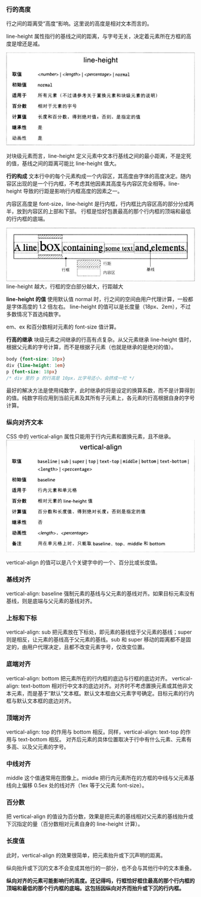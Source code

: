 ### 行的高度

行之间的距离受“高度“影响。这里说的高度是相对文本而言的。

line-height 属性指行的基线之间的距离，与字号无关，决定着元素所在方框的高度是增还是减。

![](line-height.png)

对块级元素而言，line-height 定义元素中文本行基线之间的最小距离，不是定死的值，基线之间的距离可能比 line-height 值大。

**行的构成**
文本行中的每个元素构成一个内容区，其高度由字体的高度决定。随内容区出现的是一个行内框，不考虑其他因素其高度与内容区完全相等。line-height 导致的行距是影响行内框高度的因素之一。

内容区高度是 font-size，line-height 是行内框，行内框比内容区高的部分分成两半，放到内容区的上部和下部。
行框是恰好包裹最高的那个行内框的顶端和最低的行内框的底端。

![](行框的构成示意图.png)
line-height 越大，行框的空白部分越大，行距越大

**line-height 的值**
使用默认值 normal 时，行之间的空间由用户代理计算，一般都是字体高度的 1.2 倍左右。
line-height 的值可以是长度量（18px、2em），不过多数情况下首选纯数字。

em、ex 和百分数相对元素的 font-size 值计算。

**行高的继承**
块级元素之间继承的行高有点复杂。从父元素继承 line-height 值时，根据父元素的字号计算，而不是根据子元素（也就是继承的是绝对的值）。

```CSS
body {font-size: 10px}
div {line-height: 1em}
p {font-size: 18px}
/* div 里的 p 的行高是 10px，比字号还小，会挤成一坨 */ 
```

最好的解决方法是使用纯数字，此时继承的将是设定的换算系数，而不是计算得到的值。纯数字将应用到当前元素及其所有子元素上，各元素的行高根据自身的字号计算。

### 纵向对齐文本

CSS 中的 vertical-align 属性只能用于行内元素和置换元素，且不继承。
![](vertical-align.png)

vertical-align 的值可以是八个关键字中的一个、百分比或长度值。

### 基线对齐

vertical-align: baseline 强制元素的基线与父元素的基线对齐。如果目标元素没有基线，则是底端与父元素的基线对齐。

### 上标和下标

vertical-align: sub 把元素放在下标处，即元素的基线低于父元素的基线；super 则是相反，让元素的基线高于父元素的基线。sub 和 super 移动的距离都不是固定的，由用户代理决定，且都不改变元素字号，仅改变位置。

### 底端对齐

vertical-align: bottom 把元素所在的行内框的底边与行框的底边对齐。
vertical-align: text-bottom 相对行中文本的底边对齐。对齐时不考虑置换元素或其他非文本元素，而是基于“默认”文本框。默认文本框由父元素字号确定。目标元素的行内框与默认文本框的底边对齐。

### 顶端对齐

vertical-align: top 的作用与 bottom 相反。同样，vertical-align: text-top 的作用与 text-bottom 相反。
对齐后元素的具体位置取决于行中有什么元素、元素有多高、以及父元素的字号。

### 中线对齐

middle 这个值通常用在图像上。middle 把行内元素所在的方框的中线与父元素基线向上偏移 0.5ex 处的线对齐（1ex 等于父元素 font-size）。

### 百分数

把 vertical-align 的值设为百分数，效果是把元素的基线相对父元素的基线抬升或下沉指定的量（百分数相对元素自身的 line-height 计算）。

### 长度值

此时，vertical-align 的效果很简单，把元素抬升或下沉声明的距离。

纵向抬升或下沉的文本不会变成其他行的一部分，也不会与其他行中的文本重叠。

**纵向对齐的元素可能影响行的高度。还记得吗，行框恰好框住最高的那个行内框的顶端和最低的那个行内框的底端。这包括因纵向对齐而抬升或下沉的行内框。**
